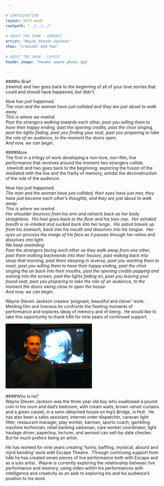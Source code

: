```yaml
---

# CONFIGURATION
layout: 2013-woah
rootpath: "../../../"

# ABOUT THE SHOW - GENERIC
artist: "Wayne Steven Jackson"
show: "(rewind) and two"

# ABOUT THE SHOW - LAYOUT
header_image: "header_wayne_photo.jpg"

---
```

####In Brief   
(rewind) and two goes back to the beginning of all of your love stories that could and should have happened, but didn’t.   

*Now has just happened.   
The man and the woman have just collided and they are just about to walk away.    
This is where we rewind.    
Past the strangers walking towards each other, past you willing them to have their happy ending, past the opening credits, past the choir singing, past the lights fading, past you finding your seat, past you preparing to take the role of an audience, to the moment the doors open.    
And now, we can begin.*   
   

####More    
The first in a trilogy of work developing a non-love, non-film, live performance that revolves around the moment two strangers collide.  (rewind) and two goes back to the beginning; exploring the fusion of the mediated with the live and the frailty of memory, amidst the deconstruction of the role of the audience.   

*Now has just happened.    
The man and the woman have just collided, their eyes have just met, they have just become each other’s thoughts, and they are just about to walk away.    
This is where we rewind.    
Her shoulder bounces from his arm and retracts back as her body straightens.  His heel goes back to the floor and his toes rise.  Her exhaled breath is re-inhaled and sucked back into her lungs.  His saliva travels up from his stomach, back into his mouth and dissolves into his tongue.  Her eyes un-process the image of his face as it passes through her retina and dissolves into light.   
We keep rewinding.    
Past the strangers facing each other as they walk away from one other, past them walking backwards into their houses, past waking back into sleep that morning, past them sleeping in reverse, past you wanting them to meet, past you willing them to have their happy ending, past the choir singing the air back into their mouths, past the opening credits popping and waning into the screen, past the lights fading on, past you leaving your found seat, past you preparing to take the role of an audience, to the moment the doors swing close to open the house.   
And now, we can begin.*  

Wayne Steven Jackson creates ‘poignant, beautiful and clever’ work.  Melding film and liveness he confronts the fleeting moments of performance and explores ideas of memory and of being.  He would like to take this opportunity to thank hÅb for nine years of continued support.   
 
![Wayne Jackson](wayne.jpg)    

####Who is he?   
Wayne Steven Jackson was the three year old boy who swallowed a pound coin in his mum and dad’s bedroom, with cream walls, brown velvet curtains and a green carpet, in a semi-detached house on Ing’s Bridge, in Hull.  He has also been a sales assistant, internet order dispatcher, caravan light fitter, restaurant manager, play worker, barman, sports coach, gambling machine technician, retail banking salesman, care worker coordinator, light haulage driver, paperboy, lecturer, and aerosol can sell-by-date checker.  But he much prefers being an artist.    

He has worked for nine years creating ‘funny, baffling, mystical, absurd and mind bending’ work with Escape Theatre.  Through continuing support from hÅb he has created seven pieces of live performance both with Escape and as a solo artist.  Wayne is currently exploring the relationship between live performance and memory, using video within his performances with intelligence and creativity as an aide to exploring his and his audience’s position to his work.    

